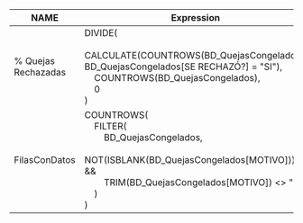 | NAME                | Expression                                                                                                                                                                         | FormatString       |
| ------------------- | ---------------------------------------------------------------------------------------------------------------------------------------------------------------------------------- | ------------------ |
| % Quejas Rechazadas | DIVIDE(<br>    CALCULATE(COUNTROWS(BD_QuejasCongelados), BD_QuejasCongelados[SE RECHAZÓ?] = "SI"),<br>    COUNTROWS(BD_QuejasCongelados),<br>    0<br>)                            | 0\\ %;-0\\ %;0\\ % |
| FilasConDatos       | COUNTROWS(<br>    FILTER(<br>        BD_QuejasCongelados,<br>        NOT(ISBLANK(BD_QuejasCongelados[MOTIVO])) &&<br>        TRIM(BD_QuejasCongelados[MOTIVO]) <> ""<br>    )<br>) | 0                  |
